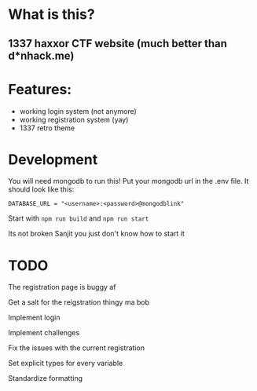 # What is this?

## 1337 haxxor CTF website (much better than d*nhack.me)

# Features:
- working login system (not anymore)
- working registration system (yay)
- 1337 retro theme

# Development

You will need mongodb to run this!
Put your mongodb url in the .env file. It should look like this:
```
DATABASE_URL = "<username>:<password>@mongodblink"
```

Start with `npm run build` and `npm run start`

Its not broken Sanjit you just don't know how to start it

# TODO

The registration page is buggy af 

Get a salt for the reigstration thingy ma bob

Implement login

Implement challenges

Fix the issues with the current registration

Set explicit types for every variable

Standardize formatting